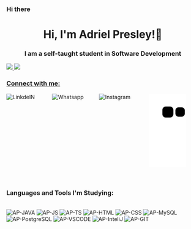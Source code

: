 ### Hi there

<h1 align="center">Hi, I'm Adriel Presley!👋</h1>
<h3 align="center">I am a self-taught student in Software Development</h3>

<div>
  <a href="https://github.com/AdrielPresley">
  <img height="165" src="https://github-readme-stats.vercel.app/api?username=AdrielPresley&show_icons=true&theme=tokyonight&include_all_commits=true&count_private=true"/>
  <img height="165" src="https://github-readme-stats.vercel.app/api/top-langs/?username=AdrielPresley&layout=compact&langs_count=7&theme=tokyonight"/>
</div>

<div>
<h3 align="left">Connect with me:</h3>
<p align="left">
  
<a target="_blank" href="https://www.linkedin.com/in/adrielpresley/">
  <img align="left" alt="LinkdeIN" width="119px" src="https://img.shields.io/badge/LinkedIn-0077B5?style=for-the-badge&logo=linkedin&logoColor=white" />
</a>
<a target="_blank" href="https://api.whatsapp.com/send?phone=5511991801404">
  <img align="left" alt="Whatsapp" width="123px" src="https://img.shields.io/badge/WhatsApp-25D366?style=for-the-badge&logo=whatsapp&logoColor=white" />
</a>
<a target="_blank" href="https://www.instagram.com/adrielpresley/">
  <img align="left" alt="Instagram" width="132px" src="https://img.shields.io/badge/Instagram-E4405F?style=for-the-badge&logo=instagram&logoColor=white" />
</a>
</p>
 
![Snake animation](https://github.com/AdrielPresley/AdrielPresley/blob/output/github-contribution-grid-snake.svg)
 
</div>

<br>

<h3 align="left">Languages and Tools I'm Studying:</h3>
<p align="left"> 
<div style="display: inline_block"><br>
  <img aling="center" alt="AP-JAVA" heigth="30" width="40" src="https://cdn.jsdelivr.net/gh/devicons/devicon/icons/java/java-original.svg">
  <img aling="center" alt="AP-JS" heigth="30" width="40" src="https://cdn.jsdelivr.net/gh/devicons/devicon/icons/javascript/javascript-plain.svg">
  <img aling="center" alt="AP-TS" heigth="30" width="40" src="https://cdn.jsdelivr.net/gh/devicons/devicon/icons/typescript/typescript-plain.svg">
  <img aling="center" alt="AP-HTML" heigth="30" width="40" src="https://cdn.jsdelivr.net/gh/devicons/devicon/icons/html5/html5-plain.svg">
  <img aling="center" alt="AP-CSS" heigth="30" width="40" src="https://cdn.jsdelivr.net/gh/devicons/devicon/icons/css3/css3-plain.svg">
  <img aling="center" alt="AP-MySQL" heigth="30" width="40" src="https://cdn.jsdelivr.net/gh/devicons/devicon/icons/mysql/mysql-plain.svg">
  <img aling="center" alt="AP-PostgreSQL" heigth="30" width="40" src="https://cdn.jsdelivr.net/gh/devicons/devicon/icons/postgresql/postgresql-plain.svg">
  <img aling="center" alt="AP-VSCODE" heigth="30" width="40" src="https://cdn.jsdelivr.net/gh/devicons/devicon/icons/vscode/vscode-original.svg">
  <img aling="center" alt="AP-InteliJ" heigth="30" width="40" src="https://cdn.jsdelivr.net/gh/devicons/devicon/icons/intellij/intellij-original.svg">
  <img aling="center" alt="AP-GIT" heigth="30" width="40" src="https://cdn.jsdelivr.net/gh/devicons/devicon/icons/git/git-plain.svg">
</div>
</p>

